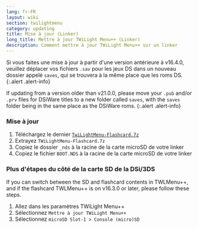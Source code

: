 ```yaml
---
lang: fr-FR
layout: wiki
section: twilightmenu
category: updating
title: Mise à jour (Linker)
long_title: Mettre à jour TWiLight Menu++ (Linker)
description: Comment mettre à jour TWiLight Menu++ sur un linker
---
```


Si vous faites une mise à jour à partir d'une version antérieure à v16.4.0, veuillez déplacer vos fichiers `.sav` pour les jeux DS dans un nouveau dossier appelé `saves`, qui se trouvera à la même place que les roms DS.
{:.alert .alert-info}

If updating from a version older than v21.0.0, please move your `.pub` and/or `.prv` files for DSiWare titles to a new folder called `saves`, with the `saves` folder being in the same place as the DSiWare roms.
{:.alert .alert-info}

### Mise à jour
1. Téléchargez le dernier [`TwiLightMenu-Flashcard.7z`](https://github.com/DS-Homebrew/TWiLightMenu/releases/latest/download/TWiLightMenu-Flashcard.7z)
1. Extrayez `TWiLightMenu-Flashcard.7z`
1. Copiez le dossier `_nds` à la racine de la carte microSD de votre linker
1. Copiez le fichier `BOOT.NDS` à la racine de la carte microSD de votre linker

### Plus d'étapes du côté de la carte SD de la DSi/3DS

If you can switch between the SD and flashcard contents in TWLMenu++, and if the flashcard TWLMenu++ is on v16.3.0 or later, please follow these steps.

1. Allez dans les paramètres TWiLight Menu++
1. Sélectionnez `Mettre à jour TWiLight Menu++`
1. Sélectionnez `microSD Slot-1 > Console (micro)SD`
